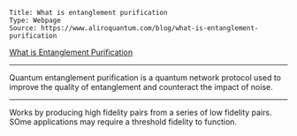 ```
Title: What is entanglement purification
Type: Webpage
Source: https://www.aliroquantum.com/blog/what-is-entanglement-purification
```

[What is Entanglement Purification](https://www.aliroquantum.com/blog/what-is-entanglement-purification)

---

Quantum entanglement purification is a quantum network protocol used to improve the quality of entanglement and counteract the impact of noise.

---

Works by producing high fidelity pairs from a series of low fidelity pairs. SOme applications may require a threshold fidelity to function.